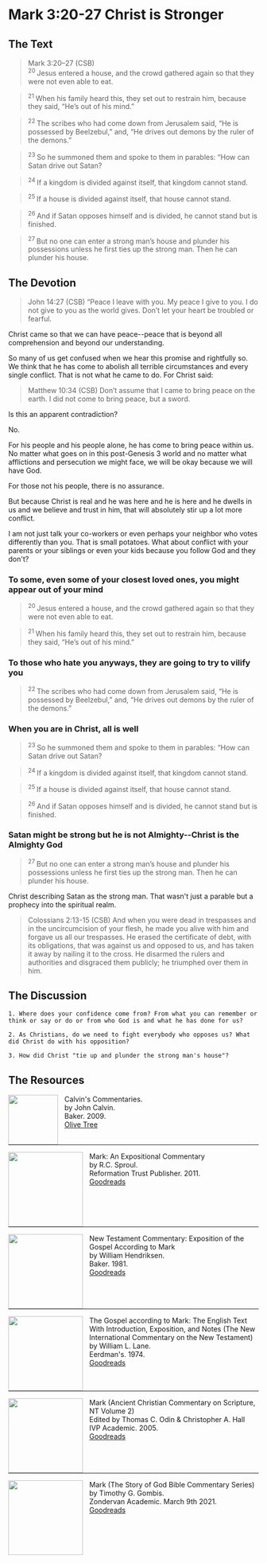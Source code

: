 # Mark 3:20-27 Christ is Stronger

## The Text

>Mark 3:20–27 (CSB)  
><sup> 20 </sup> Jesus entered a house, and the crowd gathered again so that they were not even able to eat. 

><sup> 21 </sup> When his family heard this, they set out to restrain him, because they said, “He’s out of his mind.” 

><sup> 22 </sup> The scribes who had come down from Jerusalem said, “He is possessed by Beelzebul,” and, “He drives out demons by the ruler of the demons.” 

><sup> 23 </sup> So he summoned them and spoke to them in parables: “How can Satan drive out Satan? 

><sup> 24 </sup> If a kingdom is divided against itself, that kingdom cannot stand. 

><sup> 25 </sup> If a house is divided against itself, that house cannot stand. 

><sup> 26 </sup> And if Satan opposes himself and is divided, he cannot stand but is finished. 

><sup> 27 </sup> But no one can enter a strong man’s house and plunder his possessions unless he first ties up the strong man. Then he can plunder his house.


## The Devotion

>John 14:27 (CSB) “Peace I leave with you. My peace I give to you. I do not give to you as the world gives. Don’t let your heart be troubled or fearful.

Christ came so that we can have peace--peace that is beyond all comprehension and beyond our understanding.

So many of us get confused when we hear this promise and rightfully so. We think that he has come to abolish all terrible circumstances and every single conflict. That is not what he came to do. For Christ said:

>Matthew 10:34 (CSB) Don’t assume that I came to bring peace on the earth. I did not come to bring peace, but a sword.

Is this an apparent contradiction?

No.

For his people and his people alone, he has come to bring peace within us. No matter what goes on in this post-Genesis 3 world and no matter what afflictions and persecution we might face, we will be okay because we will have God.

For those not his people, there is no assurance.

But because Christ is real and he was here and he is here and he dwells in us and we believe and trust in him, that will absolutely stir up a lot more conflict.

I am not just talk your co-workers or even perhaps your neighbor who votes differently than you. That is small potatoes. What about conflict with your parents or your siblings or even your kids because you follow God and they don't?

### To some, even some of your closest loved ones, you might appear out of your mind

><sup> 20 </sup> Jesus entered a house, and the crowd gathered again so that they were not even able to eat. 

><sup> 21 </sup> When his family heard this, they set out to restrain him, because they said, “He’s out of his mind.” 

### To those who hate you anyways, they are going to try to vilify you

><sup> 22 </sup> The scribes who had come down from Jerusalem said, “He is possessed by Beelzebul,” and, “He drives out demons by the ruler of the demons.” 

### When you are in Christ, all is well

><sup> 23 </sup> So he summoned them and spoke to them in parables: “How can Satan drive out Satan? 

><sup> 24 </sup> If a kingdom is divided against itself, that kingdom cannot stand. 

><sup> 25 </sup> If a house is divided against itself, that house cannot stand. 

><sup> 26 </sup> And if Satan opposes himself and is divided, he cannot stand but is finished. 

### Satan might be strong but he is not Almighty--Christ is the Almighty God

><sup> 27 </sup> But no one can enter a strong man’s house and plunder his possessions unless he first ties up the strong man. Then he can plunder his house.

Christ describing Satan as the strong man. That wasn't just a parable but a prophecy into the spiritual realm.

>Colossians 2:13-15 (CSB) And when you were dead in trespasses and in the uncircumcision of your flesh, he made you alive with him and forgave us all our trespasses. He erased the certificate of debt, with its obligations, that was against us and opposed to us, and has taken it away by nailing it to the cross. He disarmed the rulers and authorities and disgraced them publicly; he triumphed over them in him.

## The Discussion

```text
1. Where does your confidence come from? From what you can remember or think or say or do or from who God is and what he has done for us?

2. As Christians, do we need to fight everybody who opposes us? What did Christ do with his opposition?

3. How did Christ "tie up and plunder the strong man's house"?
```

<div style="page-break-after: always;"></div>


## The Resources

<p style="clear:both;">

<img src="/images/commentary-calvin-set.png" align="left" width="100" style="padding-right: 10px" />Calvin's Commentaries.  
by John Calvin.  
Baker. 2009.  
[Olive Tree](https://www.olivetree.com/store/product.php?productid=17517)

<p style="clear:both;">

---

<img src="/images/commentary-mark-sproul.jpg" align="left" width="150" style="padding-right: 10px" />Mark: An Expositional Commentary  
by R.C. Sproul.  
Reformation Trust Publisher. 2011.  
[Goodreads](https://www.goodreads.com/book/show/13329901-mark?ac=1&from_search=true&qid=AjPCOwNAXj&rank=1)

<p style="clear:both;">

---

<img src="/images/commentary-mark-hendriksen.jpg" align="left" width="150" style="padding-right: 10px" />New Testament Commentary: Exposition of the Gospel According to Mark  
by William Hendriksen.  
Baker. 1981.  
[Goodreads](https://www.goodreads.com/book/show/2365098.Mark)

<p style="clear:both;">

---

<img src="/images/commentary-mark-lane.jpg" align="left" width="150" style="padding-right: 10px" />The Gospel according to Mark: The English Text With Introduction, Exposition, and Notes (The New International Commentary on the New Testament)  
by William L. Lane.  
Eerdman's. 1974.  
[Goodreads](https://www.goodreads.com/book/show/978619.The_Gospel_of_Mark?from_search=true&from_srp=true&qid=UOUMUiJ7z4&rank=2)

<p style="clear:both;">

---

<img src="/images/commentary-mark-oden.jpg" align="left" width="150" style="padding-right: 10px" />Mark (Ancient Christian Commentary on Scripture, NT Volume 2)  
Edited by Thomas C. Odin & Christopher A. Hall  
IVP Academic. 2005.  
[Goodreads](https://www.goodreads.com/book/show/33015669-mark)

<p style="clear:both;">

---

<img src="/images/commentary-mark-gombis.jpg" align="left" width="150" style="padding-right: 10px" />Mark (The Story of God Bible Commentary Series)  
by Timothy G. Gombis.   
Zondervan Academic. March 9th 2021.  
[Goodreads](https://www.goodreads.com/book/show/54287613-mark)

<p style="clear:both;">
